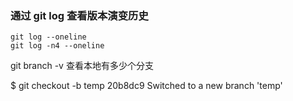 ### 通过 git log 查看版本演变历史
```
git log --oneline
git log -n4 --oneline
```


git branch -v 查看本地有多少个分支




$ git checkout -b temp 20b8dc9
Switched to a new branch 'temp'



